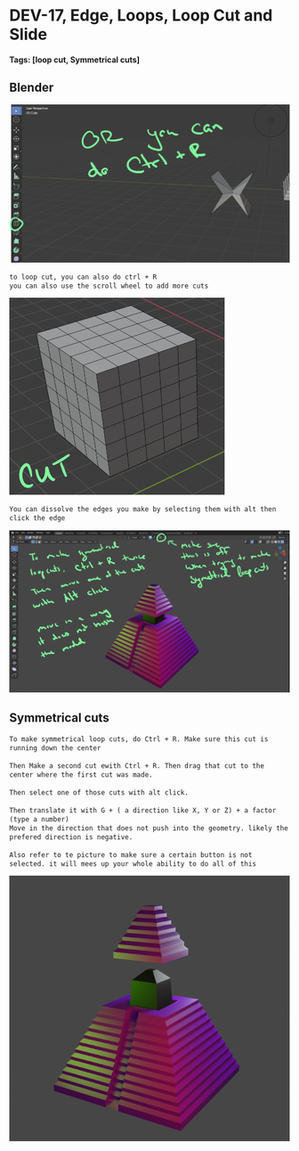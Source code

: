 # DEV-17, Edge, Loops, Loop Cut and Slide
#### Tags: [loop cut, Symmetrical cuts]


## Blender

![](../images/DEV-17-A.png)

    to loop cut, you can also do ctrl + R
    you can also use the scroll wheel to add more cuts

![](../images/DEV-17-B.png)

    You can dissolve the edges you make by selecting them with alt then click the edge

![](../images/DEV-17-C.png)

## Symmetrical cuts

    To make symmetrical loop cuts, do Ctrl + R. Make sure this cut is running down the center

    Then Make a second cut ewith Ctrl + R. Then drag that cut to the center where the first cut was made.

    Then select one of those cuts with alt click.

    Then translate it with G + ( a direction like X, Y or Z) + a factor (type a number)
    Move in the direction that does not push into the geometry. likely the prefered direction is negative.

    Also refer to te picture to make sure a certain button is not selected. it will mees up your whole ability to do all of this

![](../images/DEV-17-D.png)